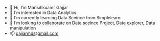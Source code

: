 - 👋 Hi, I’m Mansihkuamr Gajjar
- 👀 I’m interested in Data Analytics
- 🌱 I’m currently learning Data Sceince from Simplelearn
- 💞️ I’m looking to collaborate on Data sceince Project, Data explorer, Data manipulation
- 📫 gajjarmd@gmail.com

<!---
gajjarmd/gajjarmd is a ✨ special ✨ repository because its `README.md` (this file) appears on your GitHub profile.
You can click the Preview link to take a look at your changes.
--->
